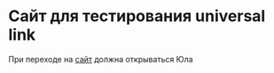 # Сайт для тестирования universal link

При переходе на [сайт](https://skandakov.github.io/) должна открываться Юла

